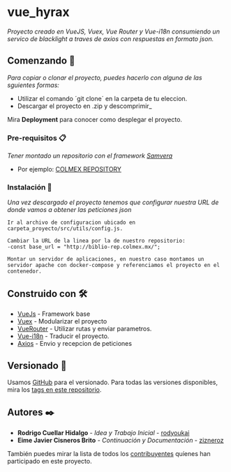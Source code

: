 # vue_hyrax

_Proyecto creado en VueJS, Vuex, Vue Router y Vue-i18n consumiendo un servico de blacklight a traves de axios con respuestas en formato json._

## Comenzando 🚀

_Para copiar o clonar el proyecto, puedes hacerlo con alguna de las sguientes formas:_
 * Utilizar el comando ´git clone´ en la carpeta de tu eleccion.
 * Descargar el proyecto en .zip y descomprimir_

Mira **Deployment** para conocer como desplegar el proyecto.


### Pre-requisitos 📋

_Tener montado un repositorio con el framework [Samvera](http://samvera.org)_


* Por ejemplo: [COLMEX REPOSITORY](http://biblio-rep.colmex.mx/catalog)

### Instalación 🔧

_Una vez descargado el proyecto tenemos que  configurar nuestra URL de donde vamos a obtener las peticiones json_

```
Ir al archivo de configuracion ubicado en carpeta_proyecto/src/utils/config.js.

Cambiar la URL de la linea por la de nuestro repositorio:
-const base_url = "http://biblio-rep.colmex.mx/";

Montar un servidor de aplicaciones, en nuestro caso montamos un servidor apache con docker-compose y referenciamos el proyecto en el contenedor.
```


## Construido con 🛠️

* [VueJs](https://vuejs.org/v2/guide/) - Framework base
* [Vuex](https://vuex.vuejs.org/guide/) - Modularizar el proyecto
* [VueRouter](https://router.vuejs.org/guide/#javascript) - Utilizar rutas y enviar parametros.
* [Vue-i18n](https://kazupon.github.io/vue-i18n/started.html) - Traducir el proyecto.
* [Axios](https://github.com/axios/axios) - Envio y recepcion de peticiones

## Versionado 📌

Usamos [GitHub](https://github.com/) para el versionado. Para todas las versiones disponibles, mira los [tags en este repositorio](https://github.com/ColmexBDCV/vue_hyrax/master).

## Autores ✒️


* **Rodrigo Cuellar Hidalgo** - *Idea y Trabajo Inicial* - [rodyoukai](https://github.com/rodyoukai)
* **Eime Javier Cisneros Brito** - *Continuación y Documentación* - [zizneroz](https://github.com/zizneroz)

También puedes mirar la lista de todos los [contribuyentes](https://github.com/ColmexBDCV/vue_hyrax/contributors) quíenes han participado en este proyecto.

